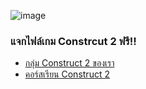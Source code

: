 ![image]()
### แจกไฟล์เกม Constrcut 2 ฟรี!! 
- [กลุ่ม Construct 2 ของเรา](https://www.facebook.com/groups/Construct2TH)
- [คอร์สเรียน Construct 2](https://www.youtube.com/@KongRuksiamOfficial/playlists?view=50&sort=dd&shelf_id=10)
